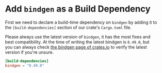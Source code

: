 # Add `bindgen` as a Build Dependency

First we need to declare a build-time dependency on `bindgen` by adding it to
the `[build-dependencies]` section of our crate's `Cargo.toml` file.

Please always use the latest version of `bindgen`, it has the most fixes and
best compatibility. At the time of writing the latest bindgen is `0.49.0`, but
you can always check [the bindgen page of
crates.io](https://crates.io/crates/bindgen) to verify the latest version if
you're unsure.

```toml
[build-dependencies]
bindgen = "0.49.0"
```

